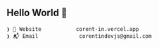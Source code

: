 ## Hello World 🕺
```
❯ 🏡 Website           corent-in.vercel.app
❯ 📬 Email             corentindevjs@gmail.com
```
